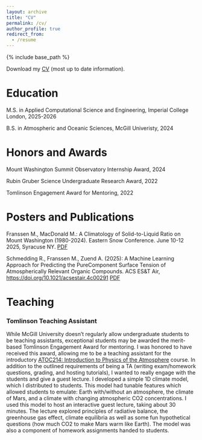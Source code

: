 ```yaml
---
layout: archive
title: "CV"
permalink: /cv/
author_profile: true
redirect_from:
  - /resume
---
```


{% include base_path %}

Download my [CV](../files/Resume__V6_.pdf) (most up to date information).

Education
======
M.S. in Applied Computational Science and Engineering, Imperial College London, 2025-2026

B.S. in Atmospheric and Oceanic Sciences, McGill Univeristy, 2024

Honors and Awards
======
Mount Washington Summit Observatory Internship Award, 2024

Rubin Gruber Science Undergraduate Research Award, 2022

Tomlinson Engagement Award for Mentoring, 2022
  
Posters and Publications
======

Franssen M., MacDonald M.: A Climatology of Solid-to-Liquid Ratio on Mount Washington (1980-2024). Eastern Snow Conference. June 10-12 2025, Syracuse NY. [PDF](../files/EasternSnowCon_SLR_Poster.pdf)

Schmedding R., Franssen M., Zuend A. (2025): A Machine Learning Approach for Predicting the PureComponent Surface Tension of Atmospherically Relevant Organic Compounds. ACS ES&T Air, https://doi.org/10.1021/acsestair.4c00291 [PDF](../files/schmedding-franssen-zuend-ml.pdf)

Teaching
======

### Tomlinson Teaching Assistant
While McGill University doesn’t regularly allow undergraduate students to be teaching assistants, exceptional students may be awarded the merit-based Tomlinson Engagement Award for mentoring. I was honored to have received this award, allowing me to be a teaching assistant for the introductory [ATOC214: Introduction to Physics of the Atmosphere](https://www.mcgill.ca/study/2024-2025/courses/atoc-214) course. In addition to the outlined requirements of being a TA (writing exam/homework questions, grading, and hosting tutorials), I wanted to really engage with the students and give a guest lecture. I developed a simple 1D climate model, which I distributed to students. This model had tunable features which allowed students to emulate: Earth with/without an atmosphere, the climate of Mars, and a climate with changing atmospheric CO2 concentrations. I used this model to host an interactive guest lecture, taking about 30 minutes. The lecture explored principles of radiative balance, the greenhouse gas effect, climate equilibria as well as some fun hypothetical questions (how much CO2 to make Mars warm like Earth). The model was also a component of homework assignments handed to students. 

  
